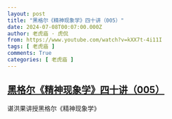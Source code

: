 ```yaml
---
layout: post
title: "黑格尔《精神现象学》四十讲（005）"
date: 2024-07-08T00:07:00.000Z
author: 老虎庙 · 虎侃
from: https://www.youtube.com/watch?v=kXX7t-4i11I
tags: [ 老虎庙 ]
comments: True
categories: [ 老虎庙 ]
---
```

<!--1720397220000-->
[黑格尔《精神现象学》四十讲（005）](https://www.youtube.com/watch?v=kXX7t-4i11I)
------

<div>
谌洪果讲授黑格尔《精神现象学》
</div>
